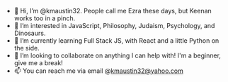 - 👋 Hi, I’m @kmaustin32. People call me Ezra these days, but Keenan works too in a pinch.
- 👀 I’m interested in JavaScript, Philosophy, Judaism, Psychology, and Dinosaurs.
- 🌱 I’m currently learning Full Stack JS, with React and a little Python on the side.
- 💞️ I’m looking to collaborate on anything I can help with! I'm a beginner, give me a break!
- 📫  You can reach me via email @kmaustin32@yahoo.com

<!---
kmaustin32/kmaustin32 is a ✨ special ✨ repository because its `README.md` (this file) appears on your GitHub profile.
You can click the Preview link to take a look at your changes.
--->
